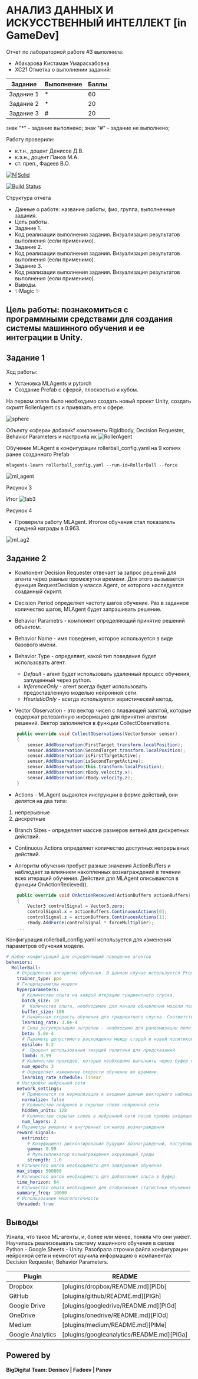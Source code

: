 # АНАЛИЗ ДАННЫХ И ИСКУССТВЕННЫЙ ИНТЕЛЛЕКТ [in GameDev]
Отчет по лабораторной работе #3 выполнила:
- Абакарова Кистаман Умарасхабовна
- ХС21
Отметка о выполнении заданий:

| Задание | Выполнение | Баллы |
| ------ | ------ | ------ |
| Задание 1 | * | 60 |
| Задание 2 | * | 20 |
| Задание 3 | # | 20 |

знак "*" - задание выполнено; знак "#" - задание не выполнено;

Работу проверили:
- к.т.н., доцент Денисов Д.В.
- к.э.н., доцент Панов М.А.
- ст. преп., Фадеев В.О.

[![N|Solid](https://cldup.com/dTxpPi9lDf.thumb.png)](https://nodesource.com/products/nsolid)

[![Build Status](https://travis-ci.org/joemccann/dillinger.svg?branch=master)](https://travis-ci.org/joemccann/dillinger)

Структура отчета

- Данные о работе: название работы, фио, группа, выполненные задания.
- Цель работы.
- Задание 1.
- Код реализации выполнения задания. Визуализация результатов выполнения (если применимо).
- Задание 2.
- Код реализации выполнения задания. Визуализация результатов выполнения (если применимо).
- Задание 3.
- Код реализации выполнения задания. Визуализация результатов выполнения (если применимо).
- Выводы.
- ✨Magic ✨

## Цель работы: познакомиться с программными средствами для создания системы машинного обучения и ее интеграции в Unity.


## Задание 1
Ход работы:

- Установка MLAgents и pytorch
- Создание Prefab с сферой, плоскостью и кубом.



На первом этапе было необходимо создать новый проект Unity, создать скрипт RollerAgent.cs и привязать его к сфере.

![sphere](https://user-images.githubusercontent.com/48391156/197057045-0e096bfa-e3c2-45ec-b960-3c250de26fab.png)


Объекту «сфера» добавиkf компоненты Rigidbody, Decision Requester,
Behavior Parameters и настроила их 
![RollerAgent](https://user-images.githubusercontent.com/48391156/197057528-d1fb6131-7a02-49e3-ad30-fb64757022eb.png)

Обучение MLAgent в конфигурации rollerball_config.yaml на 9 копиях ранее созданного Prefab

```
mlagents-learn rollerball_config.yaml --run-id=RollerBall --force
```
![ml_agent](https://user-images.githubusercontent.com/48391156/197058832-adbd2803-a05e-4e59-bc2a-5ab65e1da5bc.png)

Рисунок 3 

Итог 
![lab3](https://user-images.githubusercontent.com/48391156/197063956-d291e51b-0819-4619-9997-893eab0676ff.png)

Рисунок 4

- Проверила работу MLAgent. Итогом обучения стал показатель средней награды в 0.963.

![ml_ag2](https://user-images.githubusercontent.com/48391156/197065297-a5216f82-5b94-4907-88ed-2b8c8f8244d9.png)


## Задание 2

- Компонент Decision Requester отвечает за запрос решений для агента через равные промежутки времени. Для этого вызывается функция RequestDecision у класса Agent, от которого наследуется созданный скрипт.
- Decision Period определяет частоту шагов обучение. Раз в заданное количество шагов, MLAgent будет запрашивать решение. 
- Behavior Parametrs -  компонент определяющий принятие решений объектом.
- Behavior Name - имя поведения, которое используется в виде базового имени.
- Behavior Type - определяет, какой тип поведения будет использовать агент. 
    
    - *Default* - агент будет использовать удаленный процесс обучения, запущенный через python. 
    - *InferenceOnly* - агент всегда будет использовать предоставленную моделью нейронной сети. 
    - *HeuristicOnly* - всегда используется эвристический метод.
- Vector Observation - это вектор чисел с плавающей запятой, которые содержат релевантную информацию для принятия агентом решений. Вектор заполняется в функции CollectObservations.

```cs
    public override void CollectObservations(VectorSensor sensor)
    {
        sensor.AddObservation(FirstTarget.transform.localPosition);
        sensor.AddObservation(SecondTarget.transform.localPosition);
        sensor.AddObservation(isFirstTargetActive);
        sensor.AddObservation(isSecondTargetActive);
        sensor.AddObservation(this.transform.localPosition);
        sensor.AddObservation(rBody.velocity.x);
        sensor.AddObservation(rBody.velocity.z);
    }
```

- Actions - MLAgent выдаются инструкции в форме действий, они делятся на два типа: 
1) непрерывные 
2) дискретные

- Branch Sizes - определяет массив размеров ветвей для дискретных действий. 

- Continuous Actions определяет количество доступных непрерывных действий. 

- Алгоритм обучения пробует разные значения ActionBuffers и наблюдает за влиянием накопленных вознаграждений в течении всех итераций обучения. Действия для MLAgent описываются в функции OnActionRecieved(). 

```cs
    public override void OnActionReceived(ActionBuffers actionBuffers)
    {
        Vector3 controlSignal = Vector3.zero;
        controlSignal.x = actionBuffers.ContinuousActions[0];
        controlSignal.z = actionBuffers.ContinuousActions[1];
        rBody.AddForce(controlSignal * forceMultiplier);
    ...
```

Конфигурация rollerball_config.yaml используется для изменения параметров обучения модели.

```yaml
# Набор конфигураций для определяющий поведение агентов
behaviors:
  RollerBall:
    # Определения алгоритма обучения. В данном случае используется Proximal Policy Optimization - это алгоритм обучения с подкреплением
    trainer_type: ppo
    # Гиперпараметры модели
    hyperparameters:
      # Количество опыта на каждой итерации градиентного спуска.
      batch_size: 10
      #  Количество опыта, необходимое для начала обновления модели политики
      buffer_size: 100
      # Начальная скорость обучения для градиентного спуска. Соответствует силе каждого шага обновления градиентного спуска.
      learning_rate: 3.0e-4
      # Сила регуляризации энтропии - необходимо для рандомизации политики. Необходимо для исследования пространства действий во время обучения. 
      beta: 5.0e-4
      # Параметр допустимого расхождения между старой и новой политикой. Влияет на скорость обучения и стабильность обновлений политики.
      epsilon: 0.2
      #  Процент использования текущей политики для предсказаний
      lambd: 0.99
      # Количество проходов, которые необходимо выполнить через буфер опыта при выполнении оптимизации градиентного спуска. Количество эпох перед оптимизацией градиентного спуска
      num_epoch: 3
      # Определяет изменение скорости обучение во времени.
      learning_rate_schedule: linear
    # Настройки нейронной сети
    network_settings:
      # Применяется ли нормализация к входным данным векторного наблюдения. 
      normalize: false
      # Количество нейронов в скрытых слоях нейронной сети
      hidden_units: 128
      # Количество скрытых слоев в нейронной сети после приема входящих данных.
      num_layers: 2
    # Параметры внешних и внутренних сигналов вознаграждения
    reward_signals:
      extrinsic:
        # Коэффициент дисконтирования будущих вознаграждений, поступающих от окружающей среды
        gamma: 0.99
        # Мультипликатор вознаграждения окружающей среды
        strength: 1.0
    # Количество шагов необходимого для завершения обучения
    max_steps: 500000
    # Количество шагов необходимого для добавления опыта в буфер.
    time_horizon: 64
    # Количество опыта необходимое для отображения статистики обучения
    summary_freq: 10000
    # Использование многопоточности
    threaded: true
```



## Выводы
Узнала, что такое ML-агенты, и, более или менее, поняла что они умеют. Научилась реализовывать систему машинного обучения в связке Python - Google Sheets - Unity. Разобрала строчки файла конфигурации нейронной сети и немногот изучила информацию о компанентах Decision Requester, Behavior Parameters.


| Plugin | README |
| ------ | ------ |
| Dropbox | [plugins/dropbox/README.md][PlDb] |
| GitHub | [plugins/github/README.md][PlGh] |
| Google Drive | [plugins/googledrive/README.md][PlGd] |
| OneDrive | [plugins/onedrive/README.md][PlOd] |
| Medium | [plugins/medium/README.md][PlMe] |
| Google Analytics | [plugins/googleanalytics/README.md][PlGa] |

## Powered by

**BigDigital Team: Denisov | Fadeev | Panov**
